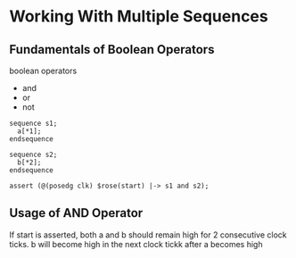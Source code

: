 # Working With Multiple Sequences

## Fundamentals of Boolean Operators
boolean operators
- and
- or
- not

```
sequence s1;
  a[*1];
endsequence

sequence s2;
  b[*2];
endsequence

assert (@(posedg clk) $rose(start) |-> s1 and s2);
```

## Usage of AND Operator
If start is asserted, both a and b should remain high for 2 consecutive clock ticks. b will become high in the next clock tickk after a becomes high
